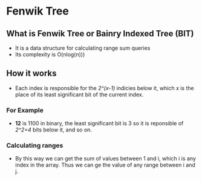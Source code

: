 # Fenwik Tree

## What is Fenwik Tree or Bainry Indexed Tree (BIT)

- It is a data structure for calculating range sum queries
- Its complexity is O(nlog(n)))

## How it works

- Each index is responsible for the *2^(x-1)* indicies below it, which x is the place of its least significant bit of the current index.

### For Example

- **12** is 1100 in binary, the least significant bit is 3 so it is reponsible of *2^2=4* bits below it, and so on.

### Calculating ranges

- By this way we can get the sum of values between 1 and i, which i is any index in the array. Thus we can ge the value of any range between i and j.

